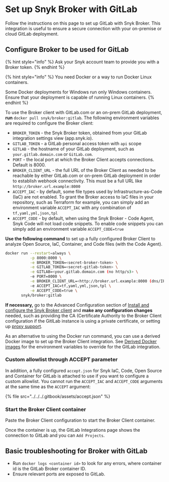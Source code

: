 # Set up Snyk Broker with GitLab

Follow the instructions on this page to set up  GitLab with Snyk Broker. This integration is useful to ensure a secure connection with your on-premise or cloud GitLab deployment.

## Configure Broker to be used for GitLab

{% hint style="info" %}
Ask your Snyk account team to provide you with a Broker token.
{% endhint %}

{% hint style="info" %}
You need Docker or a way to run Docker Linux containers.

Some Docker deployments for Windows run only Windows containers. Ensure that your deployment is capable of running Linux containers.
{% endhint %}

To use the Broker client with GitLab.com or an on-prem GitLab deployment, **run** `docker pull snyk/broker:gitlab`. The following environment variables are required to configure the Broker client:

* `BROKER_TOKEN` - the Snyk Broker token, obtained from your GitLab integration settings view (app.snyk.io).
* `GITLAB_TOKEN` - a GitLab personal access token with `api` scope
* `GITLAB` - the hostname of your GitLab deployment, such as `your.gitlab.domain.com` or `GitLab.com`.
* `PORT` - the local port at which the Broker Client accepts connections. Default is 8000.
* `BROKER_CLIENT_URL` - the full URL of the Broker Client as needed to be reachable by either GitLab.com or on-prem GitLab deployment in order to establish webhook connectivity. This must be a full URL like `http://broker.url.example:8000`
* `ACCEPT_IAC` - by default, some file types used by Infrastructure-as-Code (IaC) are not enabled. To grant the Broker access to IaC files in your repository, such as Terraform for example, you can simply add an environment variable `ACCEPT_IAC` with any combination of `tf,yaml,yml,json,tpl`
* `ACCEPT_CODE` - by default, when using the Snyk Broker - Code Agent, Snyk Code will not load code snippets. To enable code snippets you can simply add an environment variable `ACCEPT_CODE=true`

**Use the following command** to set up a fully configured Broker Client to analyze Open Source, IaC, Container, and Code files (with the Code Agent).

```bash
docker run --restart=always \
           -p 8000:8000 \
           -e BROKER_TOKEN=<secret-broker-token> \
           -e GITLAB_TOKEN=<secret-gitlab-token> \
           -e GITLAB=<your.gitlab.domain.com (no http/s)> \
           -e PORT=8000 \
           -e BROKER_CLIENT_URL=<http://broker.url.example:8000 (dns/IP:port)> \
           -e ACCEPT_IAC=tf,yaml,yml,json,tpl \
           -e ACCEPT_CODE=true \
       snyk/broker:gitlab
```

**If necessary,** go to the Advanced Configuration section of [Install and configure the Snyk Broker client](../set-up-snyk-broker/how-to-install-and-configure-your-snyk-broker-client.md) and **make any configuration changes** needed, such as providing the CA (Certificate Authority to the Broker Client configuration if the GitlLab instance is using a private certificate,  or setting up [proxy support](https://docs.snyk.io/integrations/snyk-broker/set-up-snyk-broker/how-to-install-and-configure-your-snyk-broker-client#proxy-support).

As an alternative to using the Docker run command, you can use a derived Docker image to set up the Broker Client integration. See [Derived Docker images](../../../snyk-admin/snyk-broker/snyk-broker-set-up-examples/derived-docker-images-for-broker-client-integrations-and-container-registry-agent.md) for the environment variables to override for the GitLab integration.

### Custom allowlist through ACCEPT parameter

In addition, a fully configured `accept.json` for Snyk IaC, Code, Open Source and Container for GitLab is attached to use if you want to configure a custom allowlist. You cannot run the `ACCEPT_IAC` and `ACCEPT_CODE` arguments at the same time as the `ACCEPT` argument:

{% file src="../../../.gitbook/assets/accept.json" %}

### Start the Broker Client container

Paste the Broker Client configuration to start the Broker Client container.

Once the container is up, the GitLab Integrations page shows the connection to GitLab and you can `Add Projects`.

## Basic troubleshooting for Broker with GitLab

* Run `docker logs <container id>` to look for any errors, where container id is the GitLab Broker container ID.
* Ensure relevant ports are exposed to GitLab.
